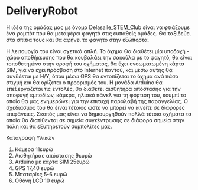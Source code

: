 # DeliveryRobot

Η ιδέα της ομάδας μας με όνομα Delasalle_STEM_Club είναι να φτιάξουμε ένα ρομπότ που θα μεταφέρει φαγητό στις ευπαθείς ομάδες. Θα ταξιδεύει στα σπίτια τους και θα αφήνει το φαγητό στην εξώπορτα.

Η λειτουργία του είναι σχετικά απλή. Το όχημα Θα διαθέτει μία υποδοχή - χώρο αποθήκευσης που θα κουβαλάει την σακούλα με το φαγητό, θα είναι τοποθετημένο στην οροφή του οχήματος, θα έχει ενσωματωμένη κάρτα SIM, για να έχει πρόσβαση στο Internet παντού, και μέσω αυτής θα συνδέεται με Η/Υ, όπου μέσω GPS θα εντοπίζεται το όχημα ανά πάσα στιγμή και θα ορίζεται ο προορισμός του. Η μονάδα Arduino θα επεξεργάζεται τις εντολές, θα διαθέτει αισθητήρα απόστασης για την αποφυγή εμποδίων, κάμερα, ηλιακό πάνελ για τη φόρτιση του, κουμπί το οποίο θα μας ενημερώνει για την επιτυχή παραλαβή της παραγγελίας. Ο σχεδιασμός του θα έιναι τέτοιος ώστε να μπορεί να κινείτε σε δίαφορες επιφάνειες. Σκοπός μας είναι να δημιουργηθούν πολλά τέτοια οχήματα τα οποία θα διατίθενται σε σημεία συγκέντρωσης σε διάφορα σημεία στην πόλη και θα εξυπηρετούν συμπολίτες μας.

Καταγραφή Υλικών
1. Κάμερα 11ευρώ
2. Αισθητήρας απόστασης 9ευρώ
3. Arduino με κάρτα SIM 25ευρώ
4. GPS 17,40 ευρώ
5. Μπαταρίες 5-6 ευρώ
6. Οθόνη LCD 10 ευρώ
